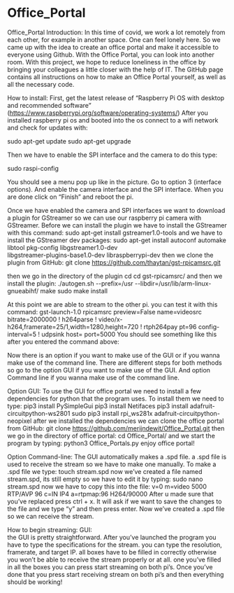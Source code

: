 # Office_Portal
Office_Portal
Introduction:
In this time of covid, we work a lot remotely from each other, for example in another space. One can feel lonely here. So we came up with the idea to create an office portal and make it accessible to everyone using Github. With the Office Portal, you can look into another room. With this project, we hope to reduce loneliness in the office by bringing your colleagues a little closer with the help of IT. The GitHub page contains all instructions on how to make an Office Portal yourself, as well as all the necessary code.


How to install:
First, get the latest release of “Raspberry Pi OS with desktop and recommended software”
(https://www.raspberrypi.org/software/operating-systems/)
After you installed raspberry pi os and booted into the os connect to a wifi network and check for updates with:


sudo apt-get update
sudo apt-get upgrade 


Then we have to enable the SPI interface and the camera to do this type:
  

sudo raspi-config


You should see a menu pop up like in the picture. Go to option 3 (interface options). And enable the camera interface and the SPI interface. When you are done click on “Finish” and reboot the pi.












Once we have enabled the camera and SPI interfaces we want to download a plugin for GStreamer so we can use our raspberry pi camera with GStreamer.
Before we can install the plugin we have to install the GStreamer with this command:
sudo apt-get install gstreamer1.0-tools
and we have to install the GStreamer dev packages:
sudo apt-get install autoconf automake libtool pkg-config libgstreamer1.0-dev \
 libgstreamer-plugins-base1.0-dev libraspberrypi-dev
then we clone the plugin from GitHub:
git clone https://github.com/thaytan/gst-rpicamsrc.git




then we go in the directory of the plugin
cd cd gst-rpicamsrc/
and then we install the plugin:
./autogen.sh --prefix=/usr --libdir=/usr/lib/arm-linux-gnueabihf/
make
sudo make install


At this point we are able to stream to the other pi. you can test it with this command:
gst-launch-1.0 rpicamsrc preview=False name=videosrc bitrate=2000000 !        h264parse ! video/x-h264,framerate=25/1,width=1280,height=720 !  rtph264pay pt=96    config-interval=5 ! udpsink host=<target-ip-here> port=5000
You should see something like this after you entered the command above:
  

Now there is an option if you want to make use of the GUI or if you wanna make use of the command line. There are different steps for both methods so go to the option GUI if you want to make use of the GUI. And option Command line if you wanna make use of the command line.


Option GUI:
To use the GUI for office portal we need to install a few dependencies for python that the program uses. To install them we need to type:
        pip3 install PySimpleGui
        pip3 install Netifaces
        pip3 install adafruit-circuitpython-ws2801
        sudo pip3 install rpi_ws281x adafruit-circuitpython-neopixel
after we installed the dependencies we can clone the office portal from GitHub:
        git clone https://github.com/merijndewit/Office_Portal.git
then we go in the directory of office portal:
        cd Office_Portal/
and we start the program by typing:
        python3 Office_Portals.py
enjoy office portal!




        




Option Command-line:
The GUI automatically makes a .spd file. a .spd file is used to receive the stream so we have to make one manually. To make a .spd file we type:
touch stream.spd
now we’ve created a file named stream.spd, its still empty so we have to edit it by typing:
sudo nano stream.spd
now we have to copy this into the file: 
v=0
m=video 5000 RTP/AVP 96
c=IN IP4 <target-ip-here>
a=rtpmap:96 H264/90000
After u made sure that you’ve replaced <target-ip-here> press ctrl + x. It will ask if we want to save the changes to the file and we type “y” and then press enter. Now we’ve created a .spd file so we can receive the stream. 




How to begin streaming:
GUI:  
the GUI is pretty straightforward.
After you’ve launched the program you have to type the specifications for the stream. you can type the resolution, framerate, and target IP. all boxes have to be filled in correctly otherwise you won’t be able to receive the stream properly or at all. one you’ve filled in all the boxes you can press start streaming on both pi’s. Once you’ve done that you press start receiving stream on both pi’s and then everything should be working!
